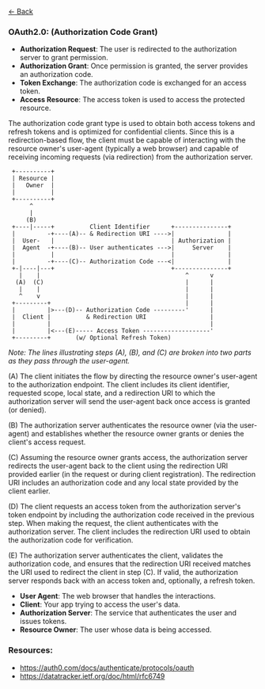 [<- Back](../README.md#features)

### OAuth2.0: (Authorization Code Grant)

- **Authorization Request**: The user is redirected to the authorization server to grant permission.
- **Authorization Grant**: Once permission is granted, the server provides an authorization code.
- **Token Exchange**: The authorization code is exchanged for an access token.
- **Access Resource**: The access token is used to access the protected resource.

The authorization code grant type is used to obtain both access
tokens and refresh tokens and is optimized for confidential clients.
Since this is a redirection-based flow, the client must be capable of
interacting with the resource owner's user-agent (typically a web
browser) and capable of receiving incoming requests (via redirection)
from the authorization server.

     +----------+
     | Resource |
     |   Owner  |
     |          |
     +----------+
          ^
          |
         (B)
     +----|-----+          Client Identifier      +---------------+
     |         -+----(A)-- & Redirection URI ---->|               |
     |  User-   |                                 | Authorization |
     |  Agent  -+----(B)-- User authenticates --->|     Server    |
     |          |                                 |               |
     |         -+----(C)-- Authorization Code ---<|               |
     +-|----|---+                                 +---------------+
       |    |                                         ^      v
      (A)  (C)                                        |      |
       |    |                                         |      |
       ^    v                                         |      |
     +---------+                                      |      |
     |         |>---(D)-- Authorization Code ---------'      |
     |  Client |          & Redirection URI                  |
     |         |                                             |
     |         |<---(E)----- Access Token -------------------'
     +---------+       (w/ Optional Refresh Token)

_Note: The lines illustrating steps (A), (B), and (C) are broken into
two parts as they pass through the user-agent._

(A) The client initiates the flow by directing the resource owner's
user-agent to the authorization endpoint. The client includes
its client identifier, requested scope, local state, and a
redirection URI to which the authorization server will send the
user-agent back once access is granted (or denied).

(B) The authorization server authenticates the resource owner (via
the user-agent) and establishes whether the resource owner
grants or denies the client's access request.

(C) Assuming the resource owner grants access, the authorization
server redirects the user-agent back to the client using the
redirection URI provided earlier (in the request or during
client registration). The redirection URI includes an
authorization code and any local state provided by the client
earlier.

(D) The client requests an access token from the authorization
server's token endpoint by including the authorization code
received in the previous step. When making the request, the
client authenticates with the authorization server. The client
includes the redirection URI used to obtain the authorization
code for verification.

(E) The authorization server authenticates the client, validates the
authorization code, and ensures that the redirection URI
received matches the URI used to redirect the client in
step (C). If valid, the authorization server responds back with
an access token and, optionally, a refresh token.

- **User Agent**: The web browser that handles the interactions.
- **Client**: Your app trying to access the user's data.
- **Authorization Server**: The service that authenticates the user and issues tokens.
- **Resource Owner**: The user whose data is being accessed.

### Resources:

- https://auth0.com/docs/authenticate/protocols/oauth
- https://datatracker.ietf.org/doc/html/rfc6749
